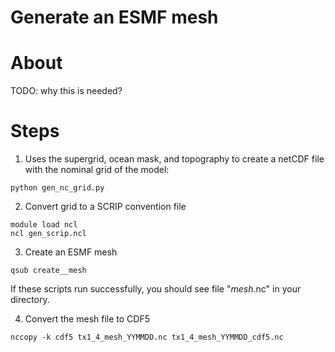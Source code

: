 # Generate an ESMF mesh

About
=====

TODO: why this is needed?

Steps
=====

1) Uses the supergrid, ocean mask, and topography to create a netCDF file with the nominal grid of the model:

```
python gen_nc_grid.py
```

2) Convert grid to a SCRIP convention file

```
module load ncl
ncl gen_scrip.ncl
```

3) Create an ESMF mesh

```
qsub create__mesh
```

If these scripts run successfully, you should see file "*_mesh_*.nc" in your directory.

4) Convert the mesh file to CDF5

```
nccopy -k cdf5 tx1_4_mesh_YYMMDD.nc tx1_4_mesh_YYMMDD_cdf5.nc
```
